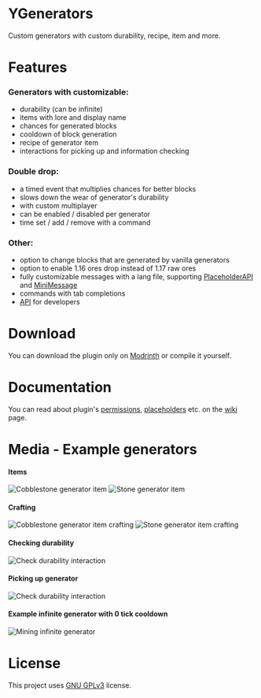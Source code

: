 # YGenerators
Custom generators with custom durability, recipe, item and more.

# Features
### Generators with customizable:
- durability (can be infinite)
- items with lore and display name
- chances for generated blocks
- cooldown of block generation
- recipe of generator item
- interactions for picking up and information checking

### Double drop:
- a timed event that multiplies chances for better blocks
- slows down the wear of generator's durability 
- with custom multiplayer
- can be enabled / disabled per generator
- time set / add / remove with a command

### Other:
- option to change blocks that are generated by vanilla generators
- option to enable 1.16 ores drop instead of 1.17 raw ores
- fully customizable messages with a lang file, supporting [PlaceholderAPI](https://github.com/PlaceholderAPI/PlaceholderAPI) and [MiniMessage](https://docs.advntr.dev/minimessage/index.html)
- commands with tab completions
- [API](https://github.com/Ynfuien/YVanish/wiki/4.-Developer-API) for developers

# Download
You can download the plugin only on [Modrinth](https://modrinth.com/plugin/ygenerators) or compile it yourself.

# Documentation
You can read about plugin's [permissions](https://github.com/Ynfuien/YVanish/wiki/2.-Permissions), [placeholders](https://github.com/Ynfuien/YVanish/wiki/3.-Placeholders) etc. on the [wiki](https://github.com/Ynfuien/YVanish/wiki) page.


# Media - Example generators
#### Items
![Cobblestone generator item](https://i.imgur.com/7XCybJy.png)
![Stone generator item](https://i.imgur.com/eyJVDJL.png)
#### Crafting
![Cobblestone generator item crafting](https://i.imgur.com/RZ61mTI.png)
![Stone generator item crafting](https://i.imgur.com/Q6ya7cH.png)
#### Checking durability
![Check durability interaction](https://i.imgur.com/u4olMmm.gif)
#### Picking up generator
![Check durability interaction](https://i.imgur.com/wistrWC.gif)
#### Example infinite generator with 0 tick cooldown
![Mining infinite generator](https://i.imgur.com/YtbBKPI.gif)

# License
This project uses [GNU GPLv3](https://github.com/Ynfuien/YGenerators/blob/main/LICENSE) license.